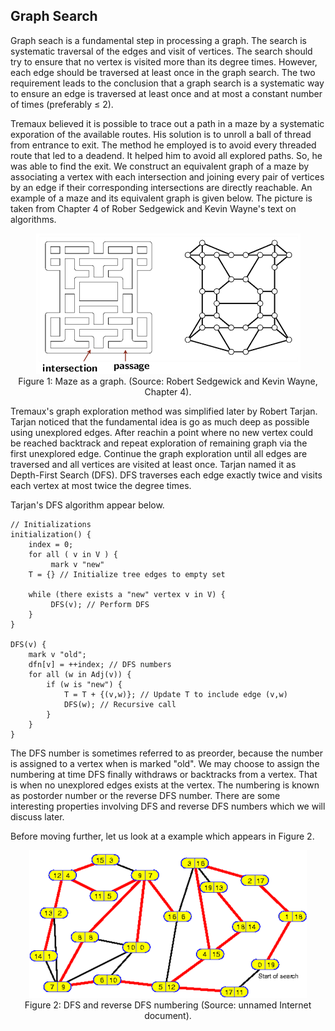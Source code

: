 ## Graph Search

Graph seach is a fundamental step in processing a graph. The search is systematic traversal of the
edges and visit of vertices. The search should try to ensure that no vertex is visited more than its
degree times. However, each edge should be traversed at least once in the graph search. The two
requirement leads to the conclusion that a graph search is a systematic way to ensure an edge is 
traversed at least once and at most a constant number  of times (preferably &le; 2). 

Tremaux believed it is possible to trace out a path in a maze by a systematic exporation of the 
available routes. His solution is to unroll a ball of thread from entrance to exit. The method
he employed is to avoid every threaded route that led to a deadend. It helped him to avoid
all explored paths. So, he was able to find the exit. We construct an equivalent graph of a 
maze by associating a vertex with each intersection and joining every pair of vertices by an edge
if their corresponding intersections are directly reachable. An example of a maze and its 
equivalent graph is given below. The picture is taken from Chapter 4 of Rober Sedgewick and 
Kevin Wayne's text on algorithms. 
<p style="text-align:center">
    <img src="../images/tremaux.png"><br>
    Figure 1: Maze as a graph. (Source: Robert Sedgewick and Kevin Wayne, Chapter 4).
</p>

Tremaux's graph exploration method was simplified later by Robert Tarjan. Tarjan noticed that 
the fundamental idea is go as much deep as possible using unexplored edges. After reachin a point
where no new vertex could be reached backtrack and repeat exploration of remaining 
graph via the first unexplored edge. Continue the graph exploration until all edges are 
traversed and all vertices are visited at least once. Tarjan named it as Depth-First Search (DFS).
DFS traverses each edge exactly twice and visits each vertex at most twice the degree times.

Tarjan's DFS algorithm appear below.

```
// Initializations
initialization() {
    index = 0;
    for all ( v in V ) {
         mark v "new"
    T = {} // Initialize tree edges to empty set
    
    while (there exists a "new" vertex v in V) {
         DFS(v); // Perform DFS
    }
}

DFS(v) {
    mark v "old";
    dfn[v] = ++index; // DFS numbers
    for all (w in Adj(v)) {
        if (w is "new") {
            T = T + {(v,w)}; // Update T to include edge (v,w)
            DFS(w); // Recursive call
        }
    }
}

```
The DFS number is sometimes referred to as preorder, because the number is assigned to a vertex 
when is marked "old". We may choose to assign the numbering at time DFS finally withdraws or 
backtracks from a vertex. That is when no unexplored edges exists at the vertex. The numbering
is known as postorder number or the reverse DFS number. There are some interesting properties 
involving DFS and reverse DFS numbers which we will discuss later.

Before moving further, let us look at a example which appears in Figure 2.
<p style="text-align:center">
    <img src="../images/dfs_numbers.png"><br>
    Figure 2: DFS and reverse DFS numbering (Source: unnamed Internet document).
</p>



